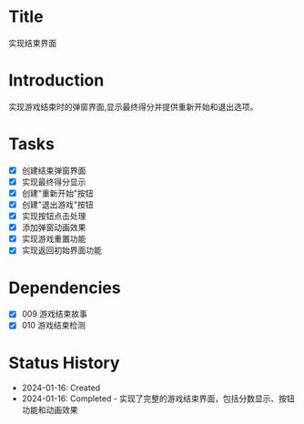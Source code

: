 # Title
实现结束界面

# Introduction
实现游戏结束时的弹窗界面,显示最终得分并提供重新开始和退出选项。

# Tasks
- [x] 创建结束弹窗界面
- [x] 实现最终得分显示
- [x] 创建"重新开始"按钮
- [x] 创建"退出游戏"按钮
- [x] 实现按钮点击处理
- [x] 添加弹窗动画效果
- [x] 实现游戏重置功能
- [x] 实现返回初始界面功能

# Dependencies
- [x] 009 游戏结束故事
- [x] 010 游戏结束检测

# Status History
- 2024-01-16: Created
- 2024-01-16: Completed - 实现了完整的游戏结束界面，包括分数显示、按钮功能和动画效果
